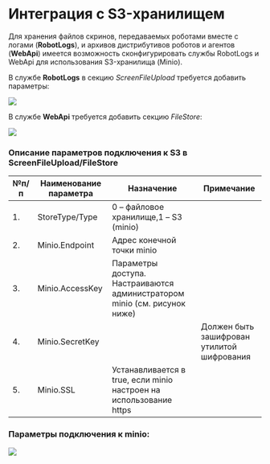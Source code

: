 # Интеграция с S3-хранилищем

Для хранения файлов скринов, передаваемых роботами вместе с логами (**RobotLogs**), и архивов дистрибутивов роботов и агентов (**WebApi**) имеется возможность сконфигурировать службы RobotLogs и WebApi 
для использования S3-хранилища (Minio).

В службе **RobotLogs** в секцию *ScreenFileUpload* требуется добавить параметры: 

![](../../../orchestrator-new/resources/fine-tuning/s3-storage-integration1.PNG)

В службе **WebApi** требуется добавить секцию *FileStore*:

![](../../../orchestrator-new/resources/fine-tuning/s3-storage-integration2.PNG)

### Описание параметров подключения к S3 в ScreenFileUpload/FileStore

| №п/п | Наименование параметра | Назначение | Примечание |
| --- | --- | --- | --- |
| 1. | StoreType/Type | 0 – файловое хранилище,1 – S3 (minio) |  |
| 2. | Minio.Endpoint | Адрес конечной точки minio |  |
| 3. | Minio.AccessKey | Параметры доступа. Настраиваются администратором minio (см. рисунок ниже) |  |
| 4. | Minio.SecretKey |  | Должен быть зашифрован утилитой шифрования |
| 5. | Minio.SSL | Устанавливается в true, если minio настроен на использование https |  |

### Параметры подключения к minio:

![](../../../orchestrator-new/resources/fine-tuning/s3-storage-integration3.PNG)
